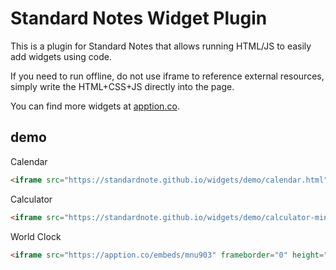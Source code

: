 # Standard Notes Widget Plugin

This is a plugin for Standard Notes that allows running HTML/JS to easily add widgets using code.

If you need to run offline, do not use iframe to reference external resources, simply write the HTML+CSS+JS directly into the page.

You can find more widgets at [apption.co](https://apption.co/).

## demo

Calendar

```html
<iframe src="https://standardnote.github.io/widgets/demo/calendar.html" frameborder="0" height="350" width="293"></iframe>
```

Calculator

```html
<iframe src="https://standardnote.github.io/widgets/demo/calculator-mini.html" frameborder="0" height="355" width="250">></iframe>
```

World Clock

```html
<iframe src="https://apption.co/embeds/mnu903" frameborder="0" height="165" width="315"></iframe>
```
